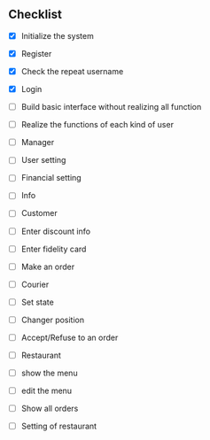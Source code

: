 ## Checklist

- [x] Initialize the system
- [x] Register
- [x] Check the repeat username
- [x] Login
- [ ] Build basic interface without realizing all function
- [ ] Realize the functions of each kind of user

- [ ] Manager
- [ ] User  setting
- [ ] Financial setting
- [ ] Info

- [ ] Customer
- [ ] Enter discount info
- [ ] Enter fidelity card
- [ ] Make an order

- [ ] Courier
- [ ] Set state
- [ ] Changer position
- [ ] Accept/Refuse to an order

- [ ] Restaurant
- [ ] show the menu
- [ ] edit the menu
- [ ] Show all orders
- [ ] Setting of restaurant






